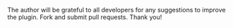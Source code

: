 The author will be grateful to all developers for any suggestions to improve the plugin. Fork and submit pull requests. Thank you!
